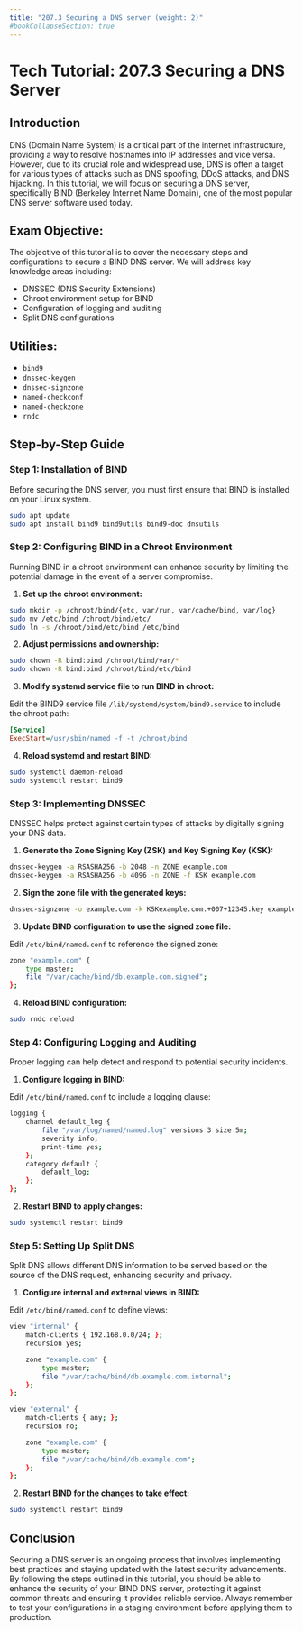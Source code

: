 ```yaml
---
title: "207.3 Securing a DNS server (weight: 2)"
#bookCollapseSection: true
---
```


# Tech Tutorial: 207.3 Securing a DNS Server

## Introduction

DNS (Domain Name System) is a critical part of the internet infrastructure, providing a way to resolve hostnames into IP addresses and vice versa. However, due to its crucial role and widespread use, DNS is often a target for various types of attacks such as DNS spoofing, DDoS attacks, and DNS hijacking. In this tutorial, we will focus on securing a DNS server, specifically BIND (Berkeley Internet Name Domain), one of the most popular DNS server software used today.

## Exam Objective:

The objective of this tutorial is to cover the necessary steps and configurations to secure a BIND DNS server. We will address key knowledge areas including:

- DNSSEC (DNS Security Extensions)
- Chroot environment setup for BIND
- Configuration of logging and auditing
- Split DNS configurations

## Utilities:

- `bind9`
- `dnssec-keygen`
- `dnssec-signzone`
- `named-checkconf`
- `named-checkzone`
- `rndc`

## Step-by-Step Guide

### Step 1: Installation of BIND

Before securing the DNS server, you must first ensure that BIND is installed on your Linux system.

```bash
sudo apt update
sudo apt install bind9 bind9utils bind9-doc dnsutils
```

### Step 2: Configuring BIND in a Chroot Environment

Running BIND in a chroot environment can enhance security by limiting the potential damage in the event of a server compromise.

1. **Set up the chroot environment:**

```bash
sudo mkdir -p /chroot/bind/{etc, var/run, var/cache/bind, var/log}
sudo mv /etc/bind /chroot/bind/etc/
sudo ln -s /chroot/bind/etc/bind /etc/bind
```

2. **Adjust permissions and ownership:**

```bash
sudo chown -R bind:bind /chroot/bind/var/*
sudo chown -R bind:bind /chroot/bind/etc/bind
```

3. **Modify systemd service file to run BIND in chroot:**

Edit the BIND9 service file `/lib/systemd/system/bind9.service` to include the chroot path:

```ini
[Service]
ExecStart=/usr/sbin/named -f -t /chroot/bind
```

4. **Reload systemd and restart BIND:**

```bash
sudo systemctl daemon-reload
sudo systemctl restart bind9
```

### Step 3: Implementing DNSSEC

DNSSEC helps protect against certain types of attacks by digitally signing your DNS data.

1. **Generate the Zone Signing Key (ZSK) and Key Signing Key (KSK):**

```bash
dnssec-keygen -a RSASHA256 -b 2048 -n ZONE example.com
dnssec-keygen -a RSASHA256 -b 4096 -n ZONE -f KSK example.com
```

2. **Sign the zone file with the generated keys:**

```bash
dnssec-signzone -o example.com -k KSKexample.com.+007+12345.key example.com.zone ZSKexample.com.+007+67890.key
```

3. **Update BIND configuration to use the signed zone file:**

Edit `/etc/bind/named.conf` to reference the signed zone:

```bash
zone "example.com" {
    type master;
    file "/var/cache/bind/db.example.com.signed";
};
```

4. **Reload BIND configuration:**

```bash
sudo rndc reload
```

### Step 4: Configuring Logging and Auditing

Proper logging can help detect and respond to potential security incidents.

1. **Configure logging in BIND:**

Edit `/etc/bind/named.conf` to include a logging clause:

```bash
logging {
    channel default_log {
        file "/var/log/named/named.log" versions 3 size 5m;
        severity info;
        print-time yes;
    };
    category default {
        default_log;
    };
};
```

2. **Restart BIND to apply changes:**

```bash
sudo systemctl restart bind9
```

### Step 5: Setting Up Split DNS

Split DNS allows different DNS information to be served based on the source of the DNS request, enhancing security and privacy.

1. **Configure internal and external views in BIND:**

Edit `/etc/bind/named.conf` to define views:

```bash
view "internal" {
    match-clients { 192.168.0.0/24; };
    recursion yes;

    zone "example.com" {
        type master;
        file "/var/cache/bind/db.example.com.internal";
    };
};

view "external" {
    match-clients { any; };
    recursion no;

    zone "example.com" {
        type master;
        file "/var/cache/bind/db.example.com";
    };
};
```

2. **Restart BIND for the changes to take effect:**

```bash
sudo systemctl restart bind9
```

## Conclusion

Securing a DNS server is an ongoing process that involves implementing best practices and staying updated with the latest security advancements. By following the steps outlined in this tutorial, you should be able to enhance the security of your BIND DNS server, protecting it against common threats and ensuring it provides reliable service. Always remember to test your configurations in a staging environment before applying them to production.